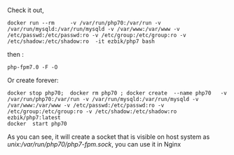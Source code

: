 
Check it out,


```
docker run --rm     -v /var/run/php70:/var/run -v /var/run/mysqld:/var/run/mysqld -v /var/www:/var/www -v /etc/passwd:/etc/passwd:ro -v /etc/group:/etc/group:ro -v /etc/shadow:/etc/shadow:ro  -it ezbik/php7 bash  
```


then :
```
php-fpm7.0 -F -O
```

Or create forever:

```
docker stop php70;  docker rm php70 ; docker create  --name php70   -v /var/run/php70:/var/run -v /var/run/mysqld:/var/run/mysqld -v /var/www:/var/www -v /etc/passwd:/etc/passwd:ro -v /etc/group:/etc/group:ro -v /etc/shadow:/etc/shadow:ro ezbik/php7:latest  
docker  start php70
```

As you can see, it will create a socket that is visible on host system as *unix:/var/run/php70/php7-fpm.sock*, you can use it in Nginx
